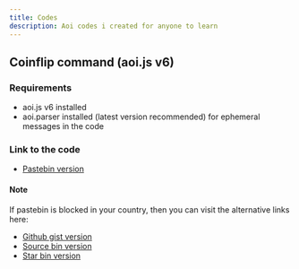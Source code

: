 ```yaml
---
title: Codes
description: Aoi codes i created for anyone to learn
---
```


## Coinflip command (aoi.js v6)

### Requirements

* aoi.js v6 installed
* aoi.parser installed (latest version recommended) for ephemeral messages in the code

### Link to the code

* [Pastebin version](https://pastebin.com/VuJVqX7k)

#### Note

If pastebin is blocked in your country, then you can visit the alternative links here:

* [Github gist version](https://gist.github.com/DodoGames7/0626d6a00139489a88a1aac4fa7f5c8e)
* [Source bin version](https://sourceb.in/8qdQJeI4Kn)
* [Star bin version](https://starb.in/wHong1.swift)   &#x20;

